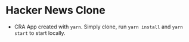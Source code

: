 # Hacker News Clone
- CRA App created with `yarn`.  Simply clone, run `yarn install` and `yarn start` to start locally.